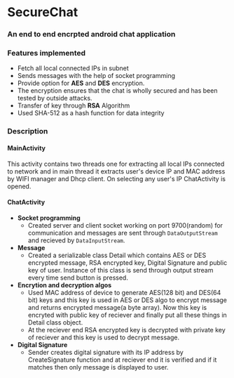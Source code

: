 # SecureChat

### An end to end encrpted android chat application

### Features implemented
* Fetch all local connected IPs in subnet
* Sends messages with the help of socket programming
* Provide option for **AES** and **DES** encryption.
* The encryption ensures that the chat is wholly secured and has been tested by outside attacks.
* Transfer of key through **RSA** Algorithm
* Used SHA-512 as a hash function for data integrity

### Description

#### MainActivity
This activity contains two threads one for extracting all local IPs connected to network and in
main thread it extracts user's device IP and MAC address by WIFI manager and Dhcp client.
On selecting any user's IP ChatActivity is opened.

#### ChatActivity
* **Socket programming**
  * Created server and client socket working on port 9700(random) for communication and messages are sent through `DataOutputStream` 
and recieved by `DataInputStream`.
* **Message**
  * Created a serializable class Detail which contains AES or DES encrypted message, RSA encrypted key, Digital Signature and public key of user.
Instance of this class is send through output stream every time send button is pressed.
* **Encrytion and decryption algos**
  * Used MAC address of device to generate AES(128 bit) and DES(64 bit) keys and this key is used in AES or DES algo to encrypt message 
  and returns encrypted message(a byte array). Now this key is encryted with public key of reciever and finally put all these things in Detail class  object.
  * At the reciever end RSA encrypted key is decrypted with private key of reciever and this key is used to decrypt message.
* **Digital Signature**
  * Sender creates digital signature with its IP address by CreateSignature function and at reciever end it is verified and if it matches then only message is displayed to user.
  
